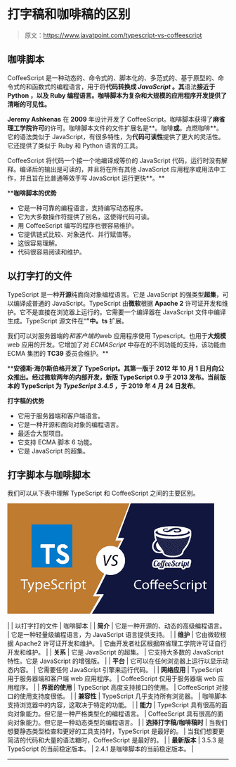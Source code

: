 # 打字稿和咖啡稿的区别

> 原文：<https://www.javatpoint.com/typescript-vs-coffeescript>

## 咖啡脚本

CoffeeScript 是一种动态的、命令式的、脚本化的、多范式的、基于原型的、命令式的和函数式的编程语言，用于将**代码转换成 *JavaScript* 。其**语法**接近于 **Python** ，以及 **Ruby** 编程语言。咖啡脚本为复杂和大规模的应用程序开发提供了清晰的可见性。**

**Jeremy Ashkenas** 在 **2009** 年设计开发了 CoffeeScript。咖啡脚本获得了**麻省理工学院许可**的许可。咖啡脚本文件的文件扩展名是**。咖啡**或**。点燃咖啡**。它的语法类似于 JavaScript，有很多特性，为**代码可读性**提供了更大的灵活性。它还提供了类似于 Ruby 和 Python 语言的工具。

CoffeeScript 将代码一个接一个地编译成等价的 JavaScript 代码，运行时没有解释。编译后的输出是可读的，并且将在所有其他 JavaScript 应用程序或用法中工作，并且旨在比普通等效手写 JavaScript 运行更快**。**

 ****咖啡脚本的优势**

*   它是一种可靠的编程语言，支持编写动态程序。
*   它为大多数操作符提供了别名，这使得代码可读。
*   用 CoffeeScript 编写的程序也很容易维护。
*   它提供链式比较、对象迭代、并行赋值等。
*   这很容易理解。
*   代码很容易阅读和维护。

## 以打字打的文件

TypeScript 是一种**开源**纯面向对象编程语言。它是 JavaScript 的强类型**超集**，可以编译成普通的 JavaScript。TypeScript 由**微软**根据 **Apache 2** 许可证开发和维护。它不是直接在浏览器上运行的。它需要一个编译器在 JavaScript 文件中编译生成。TypeScript 源文件在“**”中。ts** 扩展。

我们可以对服务器端的*和客户端的*web 应用程序使用 Typescript。也用于**大规模** web 应用的开发。它增加了对 *ECMAScript* 中存在的不同功能的支持，该功能由 ECMA 集团的 **TC39** 委员会维护。**

 ****安德斯·海尔斯伯格**开发了 TypeScript。其第一版于 2012 年 10 月 1 日**月**向公众推出。经过微软两年的内部开发，新版 TypeScript 0.9 于 **2013** 发布。当前版本的 TypeScript 为 *TypeScript 3.4.5* ，于 2019 年 4 月 24 日**发布**。

**打字稿的优势**

*   它用于服务器端和客户端语言。
*   它是一种开源和面向对象的编程语言。
*   最适合大型项目。
*   它支持 ECMA 脚本 6 功能。
*   它是 JavaScript 的超集。

## 打字脚本与咖啡脚本

我们可以从下表中理解 TypeScript 和 CoffeeScript 之间的主要区别。

![TypeScript vs. CoffeeScript](img/90f206872da18e5957f9fc314a25bd45.png)

|  | 以打字打的文件 | 咖啡脚本 |
| **简介** | 它是一种开源的、动态的高级编程语言。 | 它是一种轻量级编程语言，为 JavaScript 语言提供支持。 |
| **维护** | 它由微软根据 Apache2 许可证开发和维护。 | 它由开发者社区根据麻省理工学院许可证自行开发和维护。 |
| **关系** | 它是 JavaScript 的超集。 | 它支持大多数的 JavaScript 特性。它是 JavaScript 的增强版。 |
| **平台** | 它可以在任何浏览器上运行以显示动态内容。 | 它需要任何 JavaScript 引擎来运行代码。 |
| **网络应用** | TypeScript 用于服务器端和客户端 web 应用程序。 | CoffeeScript 仅用于服务器端 web 应用程序。 |
| **界面的使用** | TypeScript 高度支持接口的使用。 | CoffeeScript 对接口的使用支持度很低。 |
| **兼容性** | TypeScript 几乎支持所有浏览器。 | 咖啡脚本支持浏览器中的内容，这取决于特定的功能。 |
| **能力** | TypeScript 具有很高的面向对象能力。但它是一种严格类型化的编程语言。 | CoffeeScript 具有很高的面向对象能力。但它是一种动态类型的编程语言。 |
| **选择打字稿/咖啡稿时** | 当我们想要静态类型检查和更好的工具支持时，TypeScript 是最好的。 | 当我们想要更简洁的代码和大量的语法糖时，CoffeeScript 是最好的。 |
| **最新版本** | 3.5.3 是 TypeScript 的当前稳定版本。 | 2.4.1 是咖啡脚本的当前稳定版本。 |

* * *****